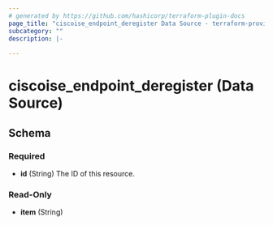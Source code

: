 ```yaml
---
# generated by https://github.com/hashicorp/terraform-plugin-docs
page_title: "ciscoise_endpoint_deregister Data Source - terraform-provider-ciscoise"
subcategory: ""
description: |-
  
---
```


# ciscoise_endpoint_deregister (Data Source)





<!-- schema generated by tfplugindocs -->
## Schema

### Required

- **id** (String) The ID of this resource.

### Read-Only

- **item** (String)


